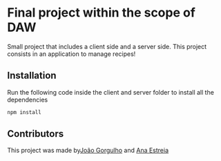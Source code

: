 # Final project within the scope of DAW

Small project that includes a client side and a server side.
This project consists in an application to manage recipes!

## Installation

Run the following code inside the client and server folder to install all the dependencies 

```bash
npm install 
```


## Contributors

This project was made by[João Gorgulho](https://github.com/Gorgulho) and [Ana Estreia](https://github.com/anaXtreia)
